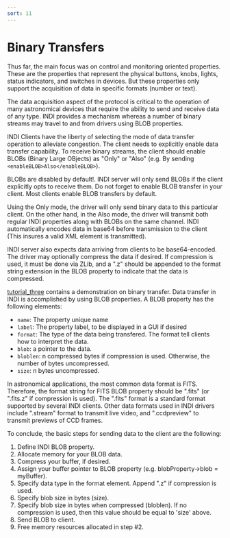```yaml
---
sort: 11
---
```

# Binary Transfers

Thus far, the main focus was on control and monitoring oriented properties. These are the properties that represent the physical buttons, knobs, lights, status indicators, and switches in devices. But these properties only support the acquisition of data in specific formats (number or text).

The data acquisition aspect of the protocol is critical to the operation of many astronomical devices that require the ability to send and receive data of any type. INDI provides a mechanism whereas a number of binary streams may travel to and from drivers using BLOB properties.

INDI Clients have the liberty of selecting the mode of data transfer operation to alleviate congestion. The client needs to explicitly enable data transfer capability. To receive binary streams, the client should enable BLOBs (Binary Large OBjects) as "Only" or "Also" (e.g. By sending `<enableBLOB>Also</enableBLOB>`).

BLOBs are disabled by default!. INDI server will only send BLOBs if the client explicitly opts to receive them. Do not forget to enable BLOB transfer in your client. Most clients enable BLOB transfers by default.

Using the Only mode, the driver will only send binary data to this particular client. On the other hand, in the Also mode, the driver will transmit both regular INDI properties along with BLOBs on the same channel. INDI automatically encodes data in base64 before transmission to the client (This insures a valid XML element is transmitted).

INDI server also expects data arriving from clients to be base64-encoded. The driver may optionally compress the data if desired. If compression is used, it must be done via ZLib, and a ".z" should be appended to the format string extension in the BLOB property to indicate that the data is compressed.

[tutorial_three](https://github.com/indilib/indi/tree/master/examples/tutorial_three) contains a demonstration on binary transfer. Data transfer in INDI is accomplished by using BLOB properties. A BLOB property has the following elements:

* `name`: The property unique name
* `label`: The property label, to be displayed in a GUI if desired
* `format`: The type of the data being transfered. The format tell clients how to interpret the data.
* `blob`: a pointer to the data.
* `bloblen`: n compressed bytes if compression is used. Otherwise, the number of bytes uncompressed.
* `size`: n bytes uncompressed.

In astronomical applications, the most common data format is FITS. Therefore, the format string for FITS BLOB property should be ".fits" (or ".fits.z" if compression is used). The ".fits" format is a standard format supported by several INDI clients. Other data formats used in INDI drivers include ".stream" format to transmit live video, and ".ccdpreview" to transmit previews of CCD frames.

To conclude, the basic steps for sending data to the client are the following:

1. Define INDI BLOB property.
1. Allocate memory for your BLOB data.
1. Compress your buffer, if desired.
1. Assign your buffer pointer to BLOB property (e.g. blobProperty->blob = myBuffer).
1. Specify data type in the format element. Append ".z" if compression is used.
1. Specify blob size in bytes (size).
1. Specify blob size in bytes when compressed (bloblen). If no compression is used, then this value should be equal to 'size' above.
1. Send BLOB to client.
1. Free memory resources allocated in step #2.

